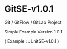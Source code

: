# GitSE-v1.0.1
Git / GitFlow / GitLab Project 

Simple Example Version 1.0.1
 
( Example : JUnitSE-v1.0.1 )

